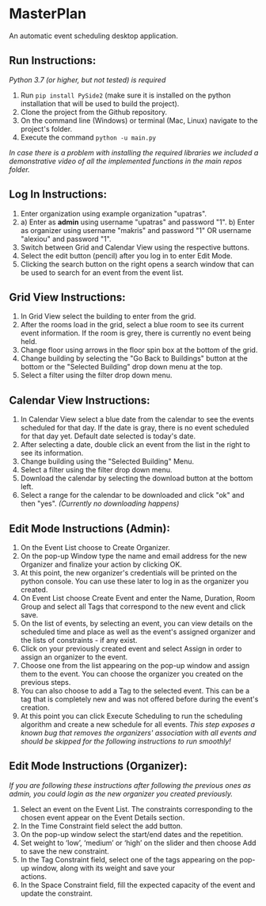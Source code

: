 # MasterPlan
An automatic event scheduling desktop application.

## Run Instructions:
*Python 3.7 (or higher, but not tested) is required*
1. Run `pip install PySide2` (make sure it is installed on the python installation that will be used to build the project).
2. Clone the project from the Github repository.
3. On the command line (Windows) or terminal (Mac, Linux) navigate to the project's folder.
4. Execute the command `python -u main.py`

*In case there is a problem with installing the required libraries we included a demonstrative video of all the implemented functions in the main repos folder.*

## Log In Instructions:
1. Enter organization using example organization "upatras".
2. a) Enter as __admin__ using username "upatras" and password "1".
   b) Enter as organizer using username "makris" and password "1" OR username "alexiou" and password "1".
3. Switch between Grid and Calendar View using the respective buttons.
4. Select the edit button (pencil) after you log in to enter Edit Mode.
5. Clicking the search button on the right opens a search window that can be used to search for an event from the event list.

## Grid View Instructions:
1. In Grid View select the building to enter from the grid.
2. After the rooms load in the grid, select a blue room to see its current event information. If the room is grey, there is currently no event being held.
3. Change floor using arrows in the floor spin box at the bottom of the grid.
4. Change building by selecting the "Go Back to Buildings" button at the bottom or the "Selected Building" drop down menu at the top.
5. Select a filter using the filter drop down menu.

## Calendar View Instructions:
1. In Calendar View select a blue date from the calendar to see the events scheduled for that day. If the date is gray, there is no event scheduled for that day yet. Default date selected is today's date.
2. After selecting a date, double click an event from the list in the right to see its information.
3. Change building using the "Selected Building" Menu.
4. Select a filter using the filter drop down menu.
5. Download the calendar by selecting the download button at the bottom left.
6. Select a range for the calendar to be downloaded and click "ok" and then "yes". *(Currently no downloading happens)*

## Edit Mode Instructions (Admin):

1. On the Event List choose to Create Organizer.
2. On the pop-up Window type the name and email address for the new Organizer and finalize your action by clicking OK.
3. At this point, the new organizer's credentials will be printed on the python console. You can use these later to log in as the organizer you created.
4. On Event List choose Create Event and enter the Name, Duration, Room Group and select all Tags that correspond to the new event and click save.
5. On the list of events, by selecting an event, you can view details on the scheduled time and place as well as the event's assigned organizer and the lists of constraints - if any exist.
6. Click on your previously created event and select Assign in order to assign an organizer to the event.
7. Choose one from the list appearing on the pop-up window and assign them to the event. You can choose the organizer you created on the previous steps.
8. You can also choose to add a Tag to the selected event. This can be a tag that is completely new and was not offered before during the event's creation.
9. At this point you can click Execute Scheduling to run the scheduling algorithm and create a new schedule for all events. *This step exposes a known bug that removes the organizers' association with all events and should be skipped for the following instructions to run smoothly!*

## Edit Mode Instructions (Organizer):

*If you are following these instructions after following the previous ones as admin, you could login as the new organizer you created previously.*
1. Select an event on the Event List. The constraints corresponding to the chosen event appear on the Event Details section.  
2. In the Time Constraint field select the add button.
3. On the pop-up window select the start/end dates and the repetition.
4. Set weight to ‘low’, ‘medium’ or ‘high’ on the slider and then choose Add to save the new constraint.
5. In the Tag Constraint field, select one of the tags appearing on the pop-up window, along with its weight and save your   
actions.
6. In the Space Constraint field, fill the expected capacity of the event and update the constraint.
